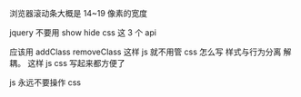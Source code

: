 浏览器滚动条大概是 14~19 像素的宽度

jquery 不要用 show hide css 这 3 个 api

应该用 addClass removeClass 这样 js 就不用管 css 怎么写 样式与行为分离 解耦。
这样 js css 写起来都方便了

js 永远不要操作 css
